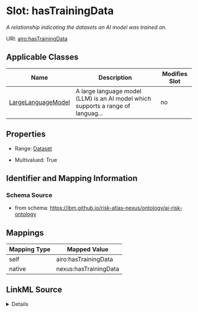

# Slot: hasTrainingData


_A relationship indicating the datasets an AI model was trained on._





URI: [airo:hasTrainingData](https://w3id.org/airo#hasTrainingData)



<!-- no inheritance hierarchy -->





## Applicable Classes

| Name | Description | Modifies Slot |
| --- | --- | --- |
| [LargeLanguageModel](LargeLanguageModel.md) | A large language model (LLM) is an AI model which supports a range of languag... |  no  |







## Properties

* Range: [Dataset](Dataset.md)

* Multivalued: True





## Identifier and Mapping Information







### Schema Source


* from schema: https://ibm.github.io/risk-atlas-nexus/ontology/ai-risk-ontology




## Mappings

| Mapping Type | Mapped Value |
| ---  | ---  |
| self | airo:hasTrainingData |
| native | nexus:hasTrainingData |




## LinkML Source

<details>
```yaml
name: hasTrainingData
description: A relationship indicating the datasets an AI model was trained on.
from_schema: https://ibm.github.io/risk-atlas-nexus/ontology/ai-risk-ontology
rank: 1000
slot_uri: airo:hasTrainingData
alias: hasTrainingData
domain_of:
- LargeLanguageModel
range: Dataset
multivalued: true
inlined: false

```
</details>